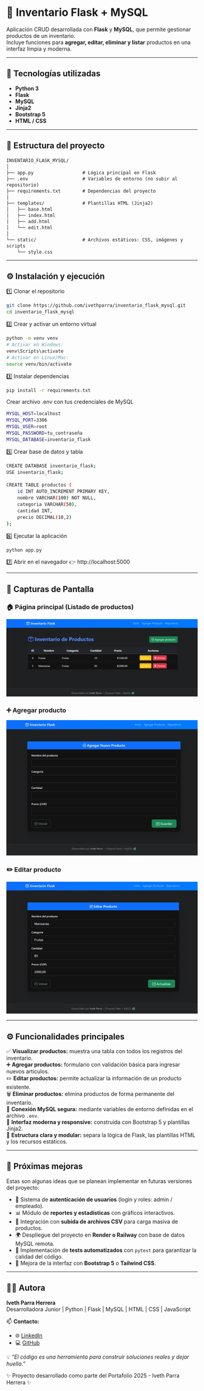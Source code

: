 # 🧮 Inventario Flask + MySQL

Aplicación CRUD desarrollada con **Flask** y **MySQL**, que permite gestionar productos de un inventario.  
Incluye funciones para **agregar, editar, eliminar y listar** productos en una interfaz limpia y moderna.

---

## 🚀 Tecnologías utilizadas

- **Python 3**
- **Flask**
- **MySQL**
- **Jinja2**
- **Bootstrap 5**
- **HTML / CSS**

---

## 🧱 Estructura del proyecto

```text
INVENTARIO_FLASK_MYSQL/
│
├── app.py                  # Lógica principal en Flask
├── .env                    # Variables de entorno (no subir al repositorio)
├── requirements.txt        # Dependencias del proyecto
│
├── templates/              # Plantillas HTML (Jinja2)
│   ├── base.html
│   ├── index.html
│   ├── add.html
│   └── edit.html
│
└── static/                 # Archivos estáticos: CSS, imágenes y scripts
    └── style.css
```

---

## ⚙️ Instalación y ejecución

1️⃣ Clonar el repositorio  
```bash
git clone https://github.com/ivethparra/inventario_flask_mysql.git
cd inventario_flask_mysql
```
2️⃣ Crear y activar un entorno virtual
```bash
python -m venv venv
# Activar en Windows:
venv\Scripts\activate
# Activar en Linux/Mac:
source venv/bin/activate
```
3️⃣ Instalar dependencias
```bash
pip install -r requirements.txt
```
 Crear archivo .env con tus credenciales de MySQL
```bash
MYSQL_HOST=localhost
MYSQL_PORT=3306
MYSQL_USER=root
MYSQL_PASSWORD=tu_contraseña
MYSQL_DATABASE=inventario_flask
```
5️⃣ Crear base de datos y tabla
```bash
CREATE DATABASE inventario_flask;
USE inventario_flask;

CREATE TABLE productos (
    id INT AUTO_INCREMENT PRIMARY KEY,
    nombre VARCHAR(100) NOT NULL,
    categoria VARCHAR(50),
    cantidad INT,
    precio DECIMAL(10,2)
);
```
6️⃣ Ejecutar la aplicación
```bash
python app.py

```
7️⃣ Abrir en el navegador
👉 http://localhost:5000

---

## 📸 Capturas de Pantalla

### 🏠 Página principal (Listado de productos)
![Listado de productos](https://github.com/iparra-sys/inventario_flask_mysql/blob/main/static/preview_index.png)

### ➕ Agregar producto
![Agregar producto](https://github.com/iparra-sys/inventario_flask_mysql/blob/main/static/preview_add.png)

### ✏️ Editar producto
![Editar producto](https://github.com/iparra-sys/inventario_flask_mysql/blob/main/static/preview_edit.png)


---

## ⚙️ Funcionalidades principales

✅ **Visualizar productos:** muestra una tabla con todos los registros del inventario.  
➕ **Agregar productos:** formulario con validación básica para ingresar nuevos artículos.  
✏️ **Editar productos:** permite actualizar la información de un producto existente.  
🗑️ **Eliminar productos:** elimina productos de forma permanente del inventario.  
💾 **Conexión MySQL segura:** mediante variables de entorno definidas en el archivo `.env`.  
🎨 **Interfaz moderna y responsive:** construida con Bootstrap 5 y plantillas Jinja2.  
📂 **Estructura clara y modular:** separa la lógica de Flask, las plantillas HTML y los recursos estáticos.

---

## 🚀 Próximas mejoras

Estas son algunas ideas que se planean implementar en futuras versiones del proyecto:

- 🔐 Sistema de **autenticación de usuarios** (login y roles: admin / empleado).  
- 📊 Módulo de **reportes y estadísticas** con gráficos interactivos.  
- 💾 Integración con **subida de archivos CSV** para carga masiva de productos.  
- 🌍 Despliegue del proyecto en **Render o Railway** con base de datos MySQL remota.  
- 🧪 Implementación de **tests automatizados** con `pytest` para garantizar la calidad del código.  
- 🎨 Mejora de la interfaz con **Bootstrap 5** o **Tailwind CSS**.  

---

## 👩‍💻 Autora

**Iveth Parra Herrera**  
Desarrolladora Junior | Python | Flask | MySQL | HTML | CSS | JavaScript  

📫 **Contacto:**  
- 🌐 [LinkedIn](https://www.linkedin.com/in/iveth-parra-herrera-351a6a235)  
- 💻 [GitHub](https://github.com/iparra-sys)

💡 *“El código es una herramienta para construir soluciones reales y dejar huella.”*

✨ Proyecto desarrollado como parte del Portafolio 2025 - Iveth Parra Herrera ✨
